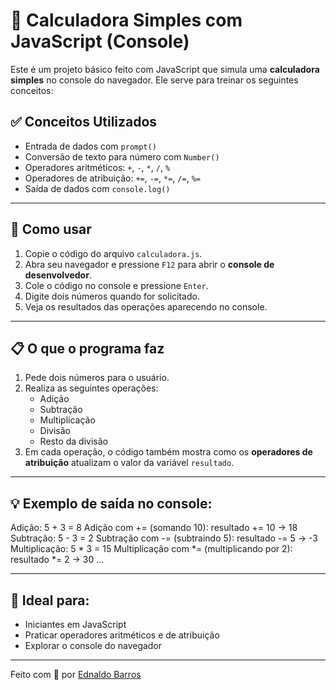 # 🧮 Calculadora Simples com JavaScript (Console)

Este é um projeto básico feito com JavaScript que simula uma **calculadora simples** no console do navegador. Ele serve para treinar os seguintes conceitos:

## ✅ Conceitos Utilizados
- Entrada de dados com `prompt()`
- Conversão de texto para número com `Number()`
- Operadores aritméticos: `+`, `-`, `*`, `/`, `%`
- Operadores de atribuição: `+=`, `-=`, `*=`, `/=`, `%=`
- Saída de dados com `console.log()`

---

## 🚀 Como usar
1. Copie o código do arquivo `calculadora.js`.
2. Abra seu navegador e pressione `F12` para abrir o **console de desenvolvedor**.
3. Cole o código no console e pressione `Enter`.
4. Digite dois números quando for solicitado.
5. Veja os resultados das operações aparecendo no console.

---

## 📋 O que o programa faz
1. Pede dois números para o usuário.
2. Realiza as seguintes operações:
   - Adição
   - Subtração
   - Multiplicação
   - Divisão
   - Resto da divisão
3. Em cada operação, o código também mostra como os **operadores de atribuição** atualizam o valor da variável `resultado`.

---

## 💡 Exemplo de saída no console:
Adição: 5 + 3 = 8
Adição com += (somando 10): resultado += 10 -> 18
Subtração: 5 - 3 = 2 
Subtração com -= (subtraindo 5): resultado -= 5 -> -3 
Multiplicação: 5 * 3 = 15
Multiplicação com *= (multiplicando por 2): resultado *= 2 -> 30 ...


---

## 🧠 Ideal para:
- Iniciantes em JavaScript
- Praticar operadores aritméticos e de atribuição
- Explorar o console do navegador

---

Feito com 💙 por [Ednaldo Barros](https://github.com/EdnaldoBarros)
